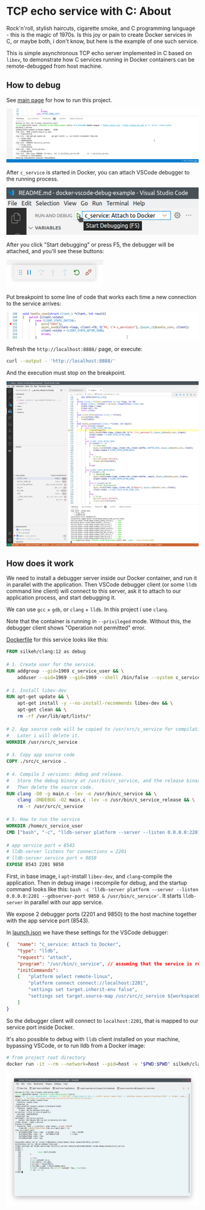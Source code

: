 # TCP echo service with C: About

Rock'n'roll, stylish haircuts, cigarette smoke, and C programming language - this is the magic of 1970s.
Is this joy or pain to create Docker services in C, or maybe both, i don't know, but here is the example of one such service.

This is simple asynchronous TCP echo server implemented in C based on `libev`, to demonstrate how C services running in Docker containers can be remote-debugged from host machine.

## How to debug

See [main page](../../README.md) for how to run this project.

![image: docker-compose](../../readme-assets/docker-compose-up-dev.png)

After `c_service` is started in Docker, you can attach VSCode debugger to the running process.

![image: F5](../../readme-assets/c_service-f5.png)

After you click "Start debugging" or press F5, the debugger will be attached, and you'll see these buttons:

![image: F5 started](../../readme-assets/f5.png)

Put breakpoint to some line of code that works each time a new connection to the service arrives:

![image: breakpoint](../../readme-assets/c_service-breakpoint.png)

Refresh the `http://localhost:8888/` page, or execute:

```bash
curl --output - 'http://localhost:8888/'
```

And the execution must stop on the breakpoint.

![image: breakpoint](../../readme-assets/c_service-breakpoint-hit.png)

## How does it work

We need to install a debugger server inside our Docker container, and run it in parallel with the application.
Then VSCode debugger client (or some `lldb` command line client) will connect to this server, ask it to attach to our application process, and start debugging it.

We can use `gcc` + `gdb`, or `clang` + `lldb`.
In this project i use `clang`.

Note that the container is running in `--privileged` mode. Without this, the debugger client shows "Operation not permitted" error.

[Dockerfile](../../infra/c_service/Dockerfile) for this service looks like this:

```dockerfile
FROM silkeh/clang:12 as debug

# 1. Create user for the service.
RUN addgroup --gid=1969 c_service_user && \
	adduser --uid=1969 --gid=1969 --shell /bin/false --system c_service_user

# 1. Install libev-dev
RUN apt-get update && \
	apt-get install -y --no-install-recommends libev-dev && \
	apt-get clean && \
	rm -rf /var/lib/apt/lists/*

# 2. App source code will be copied to /usr/src/c_service for compilation.
#	Later i will delete it.
WORKDIR /usr/src/c_service

# 3. Copy app source code
COPY ./src/c_service .

# 4. Compile 2 versions: debug and release.
#	Store the debug binary at /usr/bin/c_service, and the release binary at /usr/bin/c_service_release.
#	Then delete the source code.
RUN clang -O0 -g main.c -lev -o /usr/bin/c_service && \
	clang -DNDEBUG -O2 main.c -lev -o /usr/bin/c_service_release && \
	rm -r /usr/src/c_service

# 5. How to run the service
WORKDIR /home/c_service_user
CMD ["bash", "-c", "lldb-server platform --server --listen 0.0.0.0:2201 --gdbserver-port 9850 & /usr/bin/c_service"]

# app service port = 8543
# lldb-server listens for connections = 2201
# lldb-server service port = 9850
EXPOSE 8543 2201 9850
```

First, in base image, i `apt`-install `libev-dev`, and `clang`-compile the application.
Then in debug image i recompile for debug, and the startup command looks like this: `bash -c 'lldb-server platform --server --listen 0.0.0.0:2201 --gdbserver-port 9850 & /usr/bin/c_service'`.
It starts `lldb-server` in parallel with our app service.

We expose 2 debugger ports (2201 and 9850) to the host machine together with the app service port (8543).

In [launch.json](../../.vscode/launch.json) we have these settings for the VSCode debugger:

```json
{	"name": "c_service: Attach to Docker",
	"type": "lldb",
	"request": "attach",
	"program": "/usr/bin/c_service", // assuming that the service is running under this name in the container
	"initCommands":
	[	"platform select remote-linux",
		"platform connect connect://localhost:2201",
		"settings set target.inherit-env false",
		"settings set target.source-map /usr/src/c_service ${workspaceFolder}/src/c_service"
	]
}
```

So the debugger client will connect to `localhost:2201`, that is mapped to our service port inside Docker.

It's also possible to debug with `lldb` client installed on your machine, bypassing VSCode, or to run lldb from a Docker image:

```bash
# from project root directory
docker run -it --rm --network=host --pid=host -v "$PWD:$PWD" silkeh/clang:12 lldb -o 'platform select remote-linux' -o 'platform connect connect://localhost:2201' -o 'attach --name c_service' -o "settings set target.source-map /usr/src/c_service $PWD/src/c_service"
```

![image: lldb cli](../../readme-assets/c_service_lldb_cli.png)

